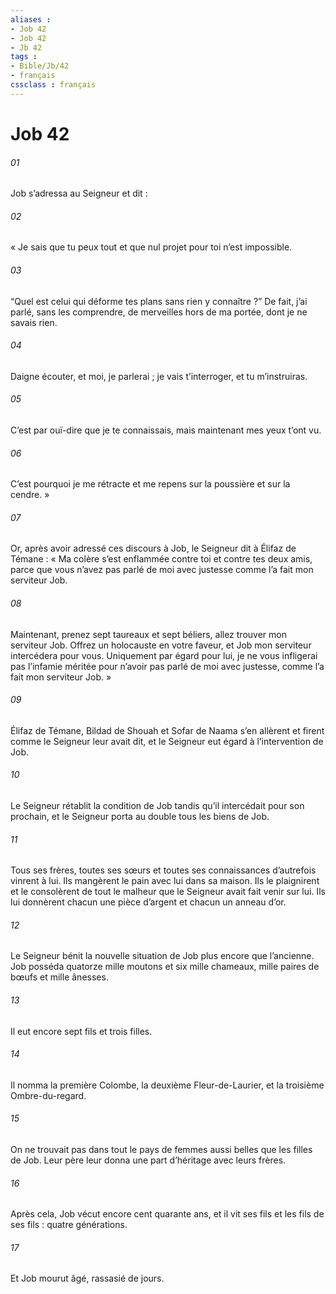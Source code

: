 ```yaml
---
aliases : 
- Job 42
- Job 42
- Jb 42
tags : 
- Bible/Jb/42
- français
cssclass : français
---
```


# Job 42

###### 01
Job s’adressa au Seigneur et dit :
###### 02
« Je sais que tu peux tout
et que nul projet pour toi n’est impossible.
###### 03
“Quel est celui qui déforme tes plans
sans rien y connaître ?”
De fait, j’ai parlé, sans les comprendre,
de merveilles hors de ma portée, dont je ne savais rien.
###### 04
Daigne écouter, et moi, je parlerai ;
je vais t’interroger, et tu m’instruiras.
###### 05
C’est par ouï-dire que je te connaissais,
mais maintenant mes yeux t’ont vu.
###### 06
C’est pourquoi je me rétracte et me repens
sur la poussière et sur la cendre. »
###### 07
Or, après avoir adressé ces discours à Job, le Seigneur dit à Élifaz de Témane : « Ma colère s’est enflammée contre toi et contre tes deux amis, parce que vous n’avez pas parlé de moi avec justesse comme l’a fait mon serviteur Job.
###### 08
Maintenant, prenez sept taureaux et sept béliers, allez trouver mon serviteur Job. Offrez un holocauste en votre faveur, et Job mon serviteur intercédera pour vous. Uniquement par égard pour lui, je ne vous infligerai pas l’infamie méritée pour n’avoir pas parlé de moi avec justesse, comme l’a fait mon serviteur Job. »
###### 09
Élifaz de Témane, Bildad de Shouah et Sofar de Naama s’en allèrent et firent comme le Seigneur leur avait dit, et le Seigneur eut égard à l’intervention de Job.
###### 10
Le Seigneur rétablit la condition de Job tandis qu’il intercédait pour son prochain, et le Seigneur porta au double tous les biens de Job.
###### 11
Tous ses frères, toutes ses sœurs et toutes ses connaissances d’autrefois vinrent à lui. Ils mangèrent le pain avec lui dans sa maison. Ils le plaignirent et le consolèrent de tout le malheur que le Seigneur avait fait venir sur lui. Ils lui donnèrent chacun une pièce d’argent et chacun un anneau d’or.
###### 12
Le Seigneur bénit la nouvelle situation de Job plus encore que l’ancienne. Job posséda quatorze mille moutons et six mille chameaux, mille paires de bœufs et mille ânesses.
###### 13
Il eut encore sept fils et trois filles.
###### 14
Il nomma la première Colombe, la deuxième Fleur-de-Laurier, et la troisième Ombre-du-regard.
###### 15
On ne trouvait pas dans tout le pays de femmes aussi belles que les filles de Job. Leur père leur donna une part d’héritage avec leurs frères.
###### 16
Après cela, Job vécut encore cent quarante ans, et il vit ses fils et les fils de ses fils : quatre générations.
###### 17
Et Job mourut âgé, rassasié de jours.
